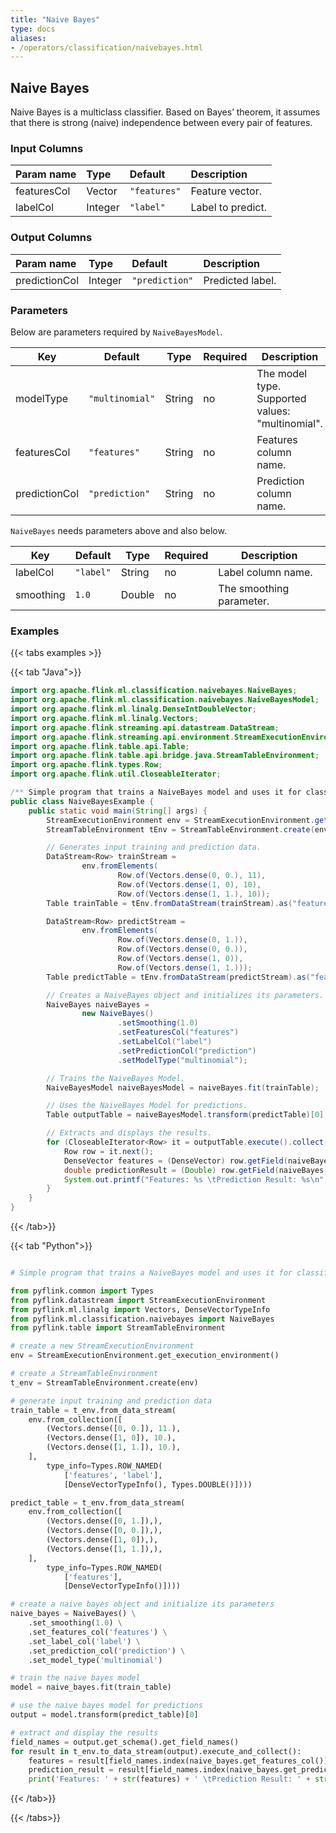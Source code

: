 ```yaml
---
title: "Naive Bayes"
type: docs
aliases:
- /operators/classification/naivebayes.html
---
```

<!--
Licensed to the Apache Software Foundation (ASF) under one
or more contributor license agreements.  See the NOTICE file
distributed with this work for additional information
regarding copyright ownership.  The ASF licenses this file
to you under the Apache License, Version 2.0 (the
"License"); you may not use this file except in compliance
with the License.  You may obtain a copy of the License at

  http://www.apache.org/licenses/LICENSE-2.0

Unless required by applicable law or agreed to in writing,
software distributed under the License is distributed on an
"AS IS" BASIS, WITHOUT WARRANTIES OR CONDITIONS OF ANY
KIND, either express or implied.  See the License for the
specific language governing permissions and limitations
under the License.
-->

## Naive Bayes

Naive Bayes is a multiclass classifier. Based on Bayes’ theorem, it assumes that
there is strong (naive) independence between every pair of features. 

### Input Columns

| Param name  | Type    | Default      | Description       |
| :---------- | :------ | :----------- |:------------------|
| featuresCol | Vector  | `"features"` | Feature vector.   |
| labelCol    | Integer | `"label"`    | Label to predict. |

### Output Columns

| Param name    | Type    | Default        | Description      |
| :------------ | :------ | :------------- |:-----------------|
| predictionCol | Integer | `"prediction"` | Predicted label. |

### Parameters

Below are parameters required by `NaiveBayesModel`.

| Key           | Default         | Type   | Required | Description                                      |
| ------------- | --------------- | ------ | -------- |--------------------------------------------------|
| modelType     | `"multinomial"` | String | no       | The model type. Supported values: "multinomial". |
| featuresCol   | `"features"`    | String | no       | Features column name.                            |
| predictionCol | `"prediction"`  | String | no       | Prediction column name.                          |

`NaiveBayes` needs parameters above and also below.

| Key       | Default   | Type   | Required | Description              |
| --------- | --------- | ------ | -------- | ------------------------ |
| labelCol  | `"label"` | String | no       | Label column name.       |
| smoothing | `1.0`     | Double | no       | The smoothing parameter. |

### Examples

{{< tabs examples >}}

{{< tab "Java">}}
```java
import org.apache.flink.ml.classification.naivebayes.NaiveBayes;
import org.apache.flink.ml.classification.naivebayes.NaiveBayesModel;
import org.apache.flink.ml.linalg.DenseIntDoubleVector;
import org.apache.flink.ml.linalg.Vectors;
import org.apache.flink.streaming.api.datastream.DataStream;
import org.apache.flink.streaming.api.environment.StreamExecutionEnvironment;
import org.apache.flink.table.api.Table;
import org.apache.flink.table.api.bridge.java.StreamTableEnvironment;
import org.apache.flink.types.Row;
import org.apache.flink.util.CloseableIterator;

/** Simple program that trains a NaiveBayes model and uses it for classification. */
public class NaiveBayesExample {
    public static void main(String[] args) {
        StreamExecutionEnvironment env = StreamExecutionEnvironment.getExecutionEnvironment();
        StreamTableEnvironment tEnv = StreamTableEnvironment.create(env);

        // Generates input training and prediction data.
        DataStream<Row> trainStream =
                env.fromElements(
                        Row.of(Vectors.dense(0, 0.), 11),
                        Row.of(Vectors.dense(1, 0), 10),
                        Row.of(Vectors.dense(1, 1.), 10));
        Table trainTable = tEnv.fromDataStream(trainStream).as("features", "label");

        DataStream<Row> predictStream =
                env.fromElements(
                        Row.of(Vectors.dense(0, 1.)),
                        Row.of(Vectors.dense(0, 0.)),
                        Row.of(Vectors.dense(1, 0)),
                        Row.of(Vectors.dense(1, 1.)));
        Table predictTable = tEnv.fromDataStream(predictStream).as("features");

        // Creates a NaiveBayes object and initializes its parameters.
        NaiveBayes naiveBayes =
                new NaiveBayes()
                        .setSmoothing(1.0)
                        .setFeaturesCol("features")
                        .setLabelCol("label")
                        .setPredictionCol("prediction")
                        .setModelType("multinomial");

        // Trains the NaiveBayes Model.
        NaiveBayesModel naiveBayesModel = naiveBayes.fit(trainTable);

        // Uses the NaiveBayes Model for predictions.
        Table outputTable = naiveBayesModel.transform(predictTable)[0];

        // Extracts and displays the results.
        for (CloseableIterator<Row> it = outputTable.execute().collect(); it.hasNext(); ) {
            Row row = it.next();
            DenseVector features = (DenseVector) row.getField(naiveBayes.getFeaturesCol());
            double predictionResult = (Double) row.getField(naiveBayes.getPredictionCol());
            System.out.printf("Features: %s \tPrediction Result: %s\n", features, predictionResult);
        }
    }
}

```
{{< /tab>}}


{{< tab "Python">}}
```python

# Simple program that trains a NaiveBayes model and uses it for classification.

from pyflink.common import Types
from pyflink.datastream import StreamExecutionEnvironment
from pyflink.ml.linalg import Vectors, DenseVectorTypeInfo
from pyflink.ml.classification.naivebayes import NaiveBayes
from pyflink.table import StreamTableEnvironment

# create a new StreamExecutionEnvironment
env = StreamExecutionEnvironment.get_execution_environment()

# create a StreamTableEnvironment
t_env = StreamTableEnvironment.create(env)

# generate input training and prediction data
train_table = t_env.from_data_stream(
    env.from_collection([
        (Vectors.dense([0, 0.]), 11.),
        (Vectors.dense([1, 0]), 10.),
        (Vectors.dense([1, 1.]), 10.),
    ],
        type_info=Types.ROW_NAMED(
            ['features', 'label'],
            [DenseVectorTypeInfo(), Types.DOUBLE()])))

predict_table = t_env.from_data_stream(
    env.from_collection([
        (Vectors.dense([0, 1.]),),
        (Vectors.dense([0, 0.]),),
        (Vectors.dense([1, 0]),),
        (Vectors.dense([1, 1.]),),
    ],
        type_info=Types.ROW_NAMED(
            ['features'],
            [DenseVectorTypeInfo()])))

# create a naive bayes object and initialize its parameters
naive_bayes = NaiveBayes() \
    .set_smoothing(1.0) \
    .set_features_col('features') \
    .set_label_col('label') \
    .set_prediction_col('prediction') \
    .set_model_type('multinomial')

# train the naive bayes model
model = naive_bayes.fit(train_table)

# use the naive bayes model for predictions
output = model.transform(predict_table)[0]

# extract and display the results
field_names = output.get_schema().get_field_names()
for result in t_env.to_data_stream(output).execute_and_collect():
    features = result[field_names.index(naive_bayes.get_features_col())]
    prediction_result = result[field_names.index(naive_bayes.get_prediction_col())]
    print('Features: ' + str(features) + ' \tPrediction Result: ' + str(prediction_result))

```
{{< /tab>}}

{{< /tabs>}}
